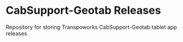 # CabSupport-Geotab Releases
Repository for storing Transpoworks CabSupport-Geotab tablet app releases
